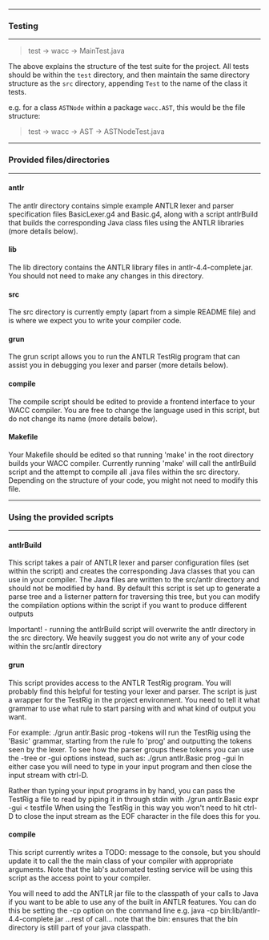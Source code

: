 ----------------------------
### Testing
----------------------------

> test
>   -> wacc
>     -> MainTest.java

The above explains the structure of the test suite for the project. All tests should be within the `test` directory, and then maintain the same directory structure as the `src` directory, appending `Test` to the name of the class it tests.

e.g. for a class `ASTNode` within a package `wacc.AST`, this would be the file structure:

> test
>   -> wacc
>     -> AST
>       -> ASTNodeTest.java

----------------------------
### Provided files/directories  
----------------------------

#### antlr

The antlr directory contains simple example ANTLR lexer and parser specification files BasicLexer.g4 and Basic.g4, along with a script antlrBuild that builds the corresponding Java class files using the ANTLR libraries (more details below).

#### lib

The lib directory contains the ANTLR library files in antlr-4.4-complete.jar.
You should not need to make any changes in this directory.

#### src

The src directory is currently empty (apart from a simple README file) and is
where we expect you to write your compiler code.

#### grun

The grun script allows you to run the ANTLR TestRig program that can assist you in debugging you lexer and parser (more details below).

#### compile

The compile script should be edited to provide a frontend interface to your WACC compiler. You are free to change the language used in this script, but do not change its name (more details below).

#### Makefile

Your Makefile should be edited so that running 'make' in the root directory
builds your WACC compiler. Currently running 'make' will call the antlrBuild
script and the attempt to compile all .java files within the src directory.
Depending on the structure of your code, you might not need to modify this file.

----------------------------
### Using the provided scripts
----------------------------

#### antlrBuild

This script takes a pair of ANTLR lexer and parser configuration files (set
within the script) and creates the corresponding Java classes that you can use
in your compiler. The Java files are written to the src/antlr directory and
should not be modified by hand. By default this script is set up to generate a
parse tree and a listerner pattern for traversing this tree, but you can modify
the compilation options within the script if you want to produce different
outputs

Important! - running the antlrBuild script will overwrite the antlr directory in
             the src directory. We heavily suggest you do not write any of your
             code within the src/antlr directory

#### grun

This script provides access to the ANTLR TestRig program. You will probably find
this helpful for testing your lexer and parser. The script is just a wrapper for
the TestRig in the project environment. You need to tell it what grammar to use
what rule to start parsing with and what kind of output you want.

For example:
  ./grun antlr.Basic prog -tokens
will run the TestRig using the 'Basic' grammar, starting from the rule fo 'prog'
and outputting the tokens seen by the lexer. To see how the parser groups these
tokens you can use the -tree or -gui options instead, such as:
  ./grun antlr.Basic prog -gui
In either case you will need to type in your input program and then close the
input stream with ctrl-D.

Rather than typing your input programs in by hand, you can pass the TestRig a
file to read by piping it in through stdin with
  ./grun antlr.Basic expr -gui < testfile
When using the TestRig in this way you won't need to hit ctrl-D to close the
input stream as the EOF character in the file does this for you.

#### compile

This script currently writes a TODO: message to the console, but you should
update it to call the the main class of your compiler with appropriate
arguments. Note that the lab's automated testing service will be using this
script as the access point to your compiler.

You will need to add the ANTLR jar file to the classpath of your calls to Java
if you want to be able to use any of the built in ANTLR features. You can do
this be setting the -cp option on the command line
  e.g.  java -cp bin:lib/antlr-4.4-complete.jar ...rest of call...
note that the bin: ensures that the bin directory is still part of your java
classpath.
